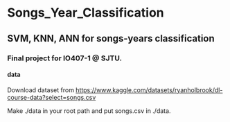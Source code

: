 # Songs_Year_Classification
## SVM, KNN, ANN for songs-years classification
### Final project for IO407-1 @ SJTU.

#### data
Download dataset from https://www.kaggle.com/datasets/ryanholbrook/dl-course-data?select=songs.csv

Make ./data in your root path and put songs.csv in ./data.
